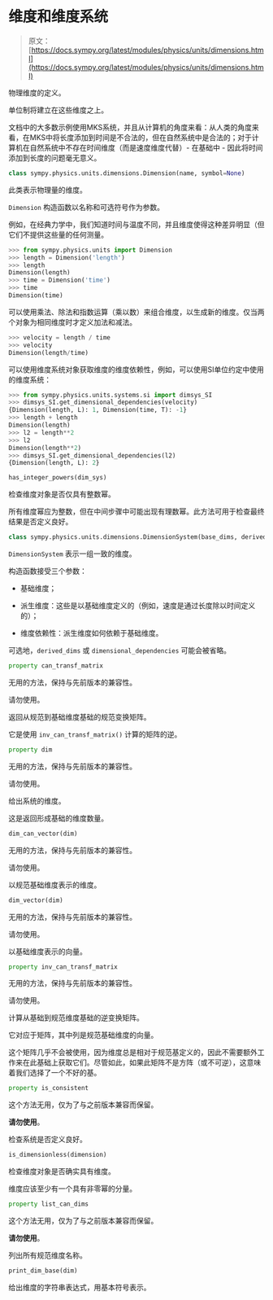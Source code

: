 # 维度和维度系统

> 原文：[https://docs.sympy.org/latest/modules/physics/units/dimensions.html](https://docs.sympy.org/latest/modules/physics/units/dimensions.html)

物理维度的定义。

单位制将建立在这些维度之上。

文档中的大多数示例使用MKS系统，并且从计算机的角度来看：从人类的角度来看，在MKS中将长度添加到时间是不合法的，但在自然系统中是合法的；对于计算机在自然系统中不存在时间维度（而是速度维度代替）- 在基础中 - 因此将时间添加到长度的问题毫无意义。

```py
class sympy.physics.units.dimensions.Dimension(name, symbol=None)
```

此类表示物理量的维度。

`Dimension` 构造函数以名称和可选符号作为参数。

例如，在经典力学中，我们知道时间与温度不同，并且维度使得这种差异明显（但它们不提供这些量的任何测量。

```py
>>> from sympy.physics.units import Dimension
>>> length = Dimension('length')
>>> length
Dimension(length)
>>> time = Dimension('time')
>>> time
Dimension(time) 
```

可以使用乘法、除法和指数运算（乘以数）来组合维度，以生成新的维度。仅当两个对象为相同维度时才定义加法和减法。

```py
>>> velocity = length / time
>>> velocity
Dimension(length/time) 
```

可以使用维度系统对象获取维度的维度依赖性，例如，可以使用SI单位约定中使用的维度系统：

```py
>>> from sympy.physics.units.systems.si import dimsys_SI
>>> dimsys_SI.get_dimensional_dependencies(velocity)
{Dimension(length, L): 1, Dimension(time, T): -1}
>>> length + length
Dimension(length)
>>> l2 = length**2
>>> l2
Dimension(length**2)
>>> dimsys_SI.get_dimensional_dependencies(l2)
{Dimension(length, L): 2} 
```

```py
has_integer_powers(dim_sys)
```

检查维度对象是否仅具有整数幂。

所有维度幂应为整数，但在中间步骤中可能出现有理数幂。此方法可用于检查最终结果是否定义良好。

```py
class sympy.physics.units.dimensions.DimensionSystem(base_dims, derived_dims=(), dimensional_dependencies={})
```

`DimensionSystem` 表示一组一致的维度。

构造函数接受三个参数：

+   基础维度；

+   派生维度：这些是以基础维度定义的（例如，速度是通过长度除以时间定义的）；

+   维度依赖性：派生维度如何依赖于基础维度。

可选地，`derived_dims` 或 `dimensional_dependencies` 可能会被省略。

```py
property can_transf_matrix
```

无用的方法，保持与先前版本的兼容性。

请勿使用。

返回从规范到基础维度基础的规范变换矩阵。

它是使用 `inv_can_transf_matrix()` 计算的矩阵的逆。

```py
property dim
```

无用的方法，保持与先前版本的兼容性。

请勿使用。

给出系统的维度。

这是返回形成基础的维度数量。

```py
dim_can_vector(dim)
```

无用的方法，保持与先前版本的兼容性。

请勿使用。

以规范基础维度表示的维度。

```py
dim_vector(dim)
```

无用的方法，保持与先前版本的兼容性。

请勿使用。

以基础维度表示的向量。

```py
property inv_can_transf_matrix
```

无用的方法，保持与先前版本的兼容性。

请勿使用。

计算从基础到规范维度基础的逆变换矩阵。

它对应于矩阵，其中列是规范基础维度的向量。

这个矩阵几乎不会被使用，因为维度总是相对于规范基定义的，因此不需要额外工作来在此基础上获取它们。尽管如此，如果此矩阵不是方阵（或不可逆），这意味着我们选择了一个不好的基。

```py
property is_consistent
```

这个方法无用，仅为了与之前版本兼容而保留。

**请勿使用**。

检查系统是否定义良好。

```py
is_dimensionless(dimension)
```

检查维度对象是否确实具有维度。

维度应该至少有一个具有非零幂的分量。

```py
property list_can_dims
```

这个方法无用，仅为了与之前版本兼容而保留。

**请勿使用**。

列出所有规范维度名称。

```py
print_dim_base(dim)
```

给出维度的字符串表达式，用基本符号表示。

